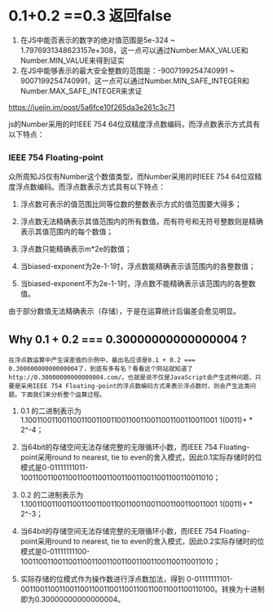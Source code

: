 # 0.1+0.2 ==0.3 返回false



1. 在JS中能否表示的数字的绝对值范围是5e-324 ~ 1.7976931348623157e+308，这一点可以通过Number.MAX_VALUE和Number.MIN_VALUE来得到证实
2. 在JS中能够表示的最大安全整数的范围是：-9007199254740991 ~ 9007199254740991，这一点可以通过Number.MIN_SAFE_INTEGER和Number.MAX_SAFE_INTEGER来求证

https://juejin.im/post/5a6fce10f265da3e261c3c71


js的Number采用的时IEEE 754 64位双精度浮点数编码，而浮点数表示方式具有以下特点：

### IEEE 754 Floating-point　　　　　　　　　　　　　　　　　　

  众所周知JS仅有Number这个数值类型，而Number采用的时IEEE 754 64位双精度浮点数编码。而浮点数表示方式具有以下特点：

  1. 浮点数可表示的值范围比同等位数的整数表示方式的值范围要大得多；

  2. 浮点数无法精确表示其值范围内的所有数值，而有符号和无符号整数则是精确表示其值范围内的每个数值；

  3. 浮点数只能精确表示m*2e的数值；

  4. 当biased-exponent为2e-1-1时，浮点数能精确表示该范围内的各整数值；

  5. 当biased-exponent不为2e-1-1时，浮点数不能精确表示该范围内的各整数值。

  由于部分数值无法精确表示（存储），于是在运算统计后偏差会愈见明显。


## Why 0.1 + 0.2 === 0.30000000000000004 ?　

    在浮点数运算中产生误差值的示例中，最出名应该是0.1 + 0.2 === 0.30000000000000004了，到底有多有名？看看这个网站就知道了http://0.30000000000000004.com/。也就是说不仅是JavaScript会产生这种问题，只要是采用IEEE 754 Floating-point的浮点数编码方式来表示浮点数时，则会产生这类问题。下面我们来分析整个运算过程。

  1. 0.1 的二进制表示为 1.1001100110011001100110011001100110011001100110011001 1(0011)+ * 2^-4；

  2. 当64bit的存储空间无法存储完整的无限循环小数，而IEEE 754 Floating-point采用round to nearest, tie to even的舍入模式，因此0.1实际存储时的位模式是0-01111111011-1001100110011001100110011001100110011001100110011010；

  3. 0.2 的二进制表示为 1.1001100110011001100110011001100110011001100110011001 1(0011)+ * 2^-3；

  4. 当64bit的存储空间无法存储完整的无限循环小数，而IEEE 754 Floating-point采用round to nearest, tie to even的舍入模式，因此0.2实际存储时的位模式是0-01111111100-1001100110011001100110011001100110011001100110011010；

  5. 实际存储的位模式作为操作数进行浮点数加法，得到 0-01111111101-0011001100110011001100110011001100110011001100110100。转换为十进制即为0.30000000000000004。
